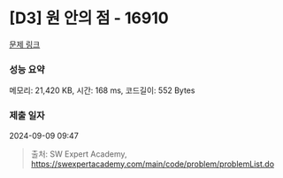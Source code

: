 # [D3] 원 안의 점 - 16910 

[문제 링크](https://swexpertacademy.com/main/code/problem/problemDetail.do?contestProbId=AYcllbDqUVgDFASR) 

### 성능 요약

메모리: 21,420 KB, 시간: 168 ms, 코드길이: 552 Bytes

### 제출 일자

2024-09-09 09:47



> 출처: SW Expert Academy, https://swexpertacademy.com/main/code/problem/problemList.do